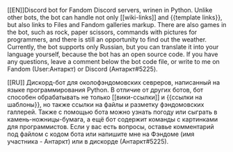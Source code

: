 [[EN]]Discord bot for Fandom Discord servers, wrinen in Python. Unlike other bots, the bot can handle not only [[wiki-links]] and {{template links}}, but also links to Files and Fandom galleries markup. There are also games in the bot, such as rock, paper scissors, commands with pictures for programmers, and there is still an opportunity to find out the weather. Currently, the bot supports only Russian, but you can translate it into your language yourself, because the bot has an open source code. If you have any questions, leave a comment below the bot code file, or write to me on Fandom (User:Антаркт) or Discord (Антаркт#5225).

[[RU]] Дискорд-бот для околофэндомовских севреров, написанный на языке программирования Python. В отличие от других ботов, бот способен обрабатывать не только [[вики-ссылки]] и {{ссылки на шаблоны}}, но также ссылки на файлы и разметку фэндомовских галлерей. Также с помощью бота можно узнать погоду или сыграть в камень-ножницы-бумага, а ещё бот содержит команды с картинками для программистов. Если у вас есть вопросы, оставье комментарий под файлом с кодом бота или напишите мне на Фэндоме (имя участника - Антаркт) или в дискорде (Антаркт#5225).
